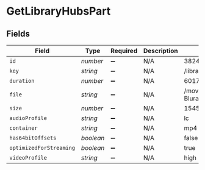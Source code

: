 # GetLibraryHubsPart


## Fields

| Field                                                  | Type                                                   | Required                                               | Description                                            | Example                                                |
| ------------------------------------------------------ | ------------------------------------------------------ | ------------------------------------------------------ | ------------------------------------------------------ | ------------------------------------------------------ |
| `id`                                                   | *number*                                               | :heavy_minus_sign:                                     | N/A                                                    | 38247                                                  |
| `key`                                                  | *string*                                               | :heavy_minus_sign:                                     | N/A                                                    | /library/parts/38247/1589412494/file.mp4               |
| `duration`                                             | *number*                                               | :heavy_minus_sign:                                     | N/A                                                    | 6017237                                                |
| `file`                                                 | *string*                                               | :heavy_minus_sign:                                     | N/A                                                    | /movies/Tangled (2010)/Tangled (2010) Bluray-1080p.mp4 |
| `size`                                                 | *number*                                               | :heavy_minus_sign:                                     | N/A                                                    | 1545647447                                             |
| `audioProfile`                                         | *string*                                               | :heavy_minus_sign:                                     | N/A                                                    | lc                                                     |
| `container`                                            | *string*                                               | :heavy_minus_sign:                                     | N/A                                                    | mp4                                                    |
| `has64bitOffsets`                                      | *boolean*                                              | :heavy_minus_sign:                                     | N/A                                                    | false                                                  |
| `optimizedForStreaming`                                | *boolean*                                              | :heavy_minus_sign:                                     | N/A                                                    | true                                                   |
| `videoProfile`                                         | *string*                                               | :heavy_minus_sign:                                     | N/A                                                    | high                                                   |